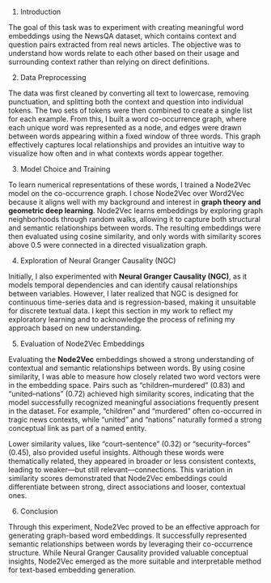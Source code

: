 1. Introduction

The goal of this task was to experiment with creating meaningful word embeddings using the NewsQA dataset, which contains context and question pairs extracted from real news articles. The objective was to understand how words relate to each other based on their usage and surrounding context rather than relying on direct definitions.

2. Data Preprocessing

The data was first cleaned by converting all text to lowercase, removing punctuation, and splitting both the context and question into individual tokens. The two sets of tokens were then combined to create a single list for each example. From this, I built a word co-occurrence graph, where each unique word was represented as a node, and edges were drawn between words appearing within a fixed window of three words. This graph effectively captures local relationships and provides an intuitive way to visualize how often and in what contexts words appear together.

3. Model Choice and Training

To learn numerical representations of these words, I trained a Node2Vec model on the co-occurrence graph. I chose Node2Vec over Word2Vec because it aligns well with my background and interest in **graph theory and geometric deep learning**. Node2Vec learns embeddings by exploring graph neighborhoods through random walks, allowing it to capture both structural and semantic relationships between words. The resulting embeddings were then evaluated using cosine similarity, and only words with similarity scores above 0.5 were connected in a directed visualization graph.

4. Exploration of Neural Granger Causality (NGC)

Initially, I also experimented with **Neural Granger Causality (NGC)**, as it models temporal dependencies and can identify causal relationships between variables. However, I later realized that NGC is designed for continuous time-series data and is regression-based, making it unsuitable for discrete textual data. I kept this section in my work to reflect my exploratory learning and to acknowledge the process of refining my approach based on new understanding.

5. Evaluation of Node2Vec Embeddings

Evaluating the **Node2Vec** embeddings showed a strong understanding of contextual and semantic relationships between words. By using cosine similarity, I was able to measure how closely related two word vectors were in the embedding space. Pairs such as “children–murdered” (0.83) and “united–nations” (0.72) achieved high similarity scores, indicating that the model successfully recognized meaningful associations frequently present in the dataset. For example, “children” and “murdered” often co-occurred in tragic news contexts, while “united” and “nations” naturally formed a strong conceptual link as part of a named entity.

Lower similarity values, like “court–sentence” (0.32) or “security–forces” (0.45), also provided useful insights. Although these words were thematically related, they appeared in broader or less consistent contexts, leading to weaker—but still relevant—connections. This variation in similarity scores demonstrated that Node2Vec embeddings could differentiate between strong, direct associations and looser, contextual ones.


6. Conclusion

Through this experiment, Node2Vec proved to be an effective approach for generating graph-based word embeddings. It successfully represented semantic relationships between words by leveraging their co-occurrence structure. While Neural Granger Causality provided valuable conceptual insights, Node2Vec emerged as the more suitable and interpretable method for text-based embedding generation.